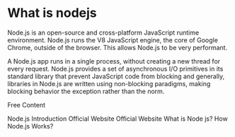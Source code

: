 # What is nodejs

Node.js is an open-source and cross-platform JavaScript runtime environment.
Node.js runs the V8 JavaScript engine, the core of Google Chrome, outside of the browser. This allows Node.js to be very performant.

A Node.js app runs in a single process, without creating a new thread for every request. Node.js provides a set of asynchronous I/O primitives in its standard library that prevent JavaScript code from blocking and generally, libraries in Node.js are written using non-blocking paradigms, making blocking behavior the exception rather than the norm.


<ResourceGroupTitle>Free Content</ResourceGroupTitle>

<BadgeLink colorScheme='yellow' badgeText='Read' href='https://www.w3schools.com/nodejs/nodejs_intro.asp'>Node.js Introduction</BadgeLink>
<BadgeLink colorScheme='blue' badgeText='Read' href='https://nodejs.org/en/about/'>Official Website</BadgeLink>
<BadgeLink colorScheme='green' badgeText='Read' href='https://nodejs.dev/en/learn/'>Official Website</BadgeLink>
<BadgeLink badgeText='Watch' href='https://www.youtube.com/watch?v=uVwtVBpw7RQ'>What is Node js?</BadgeLink>
<BadgeLink badgeText='Watch' href='https://www.youtube.com/watch?v=jOupHNvDIq8'>How Node.js Works?</BadgeLink>
